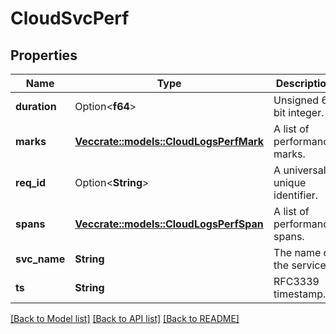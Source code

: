 # CloudSvcPerf

## Properties

Name | Type | Description | Notes
------------ | ------------- | ------------- | -------------
**duration** | Option<**f64**> | Unsigned 64 bit integer. | [optional]
**marks** | [**Vec<crate::models::CloudLogsPerfMark>**](CloudLogsPerfMark.md) | A list of performance marks. | 
**req_id** | Option<**String**> | A universally unique identifier. | [optional]
**spans** | [**Vec<crate::models::CloudLogsPerfSpan>**](CloudLogsPerfSpan.md) | A list of performance spans. | 
**svc_name** | **String** | The name of the service. | 
**ts** | **String** | RFC3339 timestamp. | 

[[Back to Model list]](../README.md#documentation-for-models) [[Back to API list]](../README.md#documentation-for-api-endpoints) [[Back to README]](../README.md)


